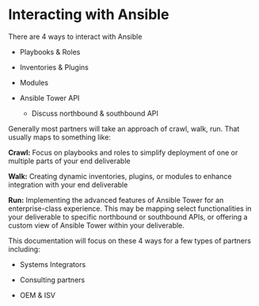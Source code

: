 # Interacting with Ansible

There are 4 ways to interact with Ansible

* Playbooks & Roles

* Inventories & Plugins

* Modules

* Ansible Tower API

  * Discuss northbound & southbound API

Generally most partners will take an approach of crawl, walk, run. That  usually maps to something like:

**Crawl:** Focus on playbooks and roles to simplify deployment of one or multiple parts of your end deliverable

**Walk:** Creating dynamic inventories, plugins, or modules to enhance integration with your end deliverable

**Run:** Implementing the advanced features of Ansible Tower for an enterprise-class experience. This may be mapping select functionalities in your deliverable to specific northbound or southbound APIs, or offering a custom view of Ansible Tower within your deliverable.

This documentation will focus on these 4 ways for a few types of partners including:

* Systems Integrators

* Consulting partners

* OEM & ISV



